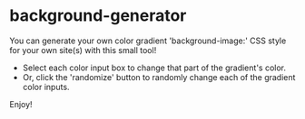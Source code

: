 # background-generator
You can generate your own color gradient 'background-image:' CSS style for your own site(s) with this small tool! 

- Select each color input box to change that part of the gradient's color. 
- Or, click the 'randomize' button to randomly change each of the gradient color inputs.

Enjoy!
